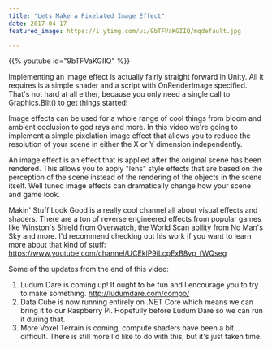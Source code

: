 ```yaml
---
title: "Lets Make a Pixelated Image Effect"
date: 2017-04-17
featured_image: https://i.ytimg.com/vi/9bTFVaKGIIQ/mqdefault.jpg

---
```


{{% youtube id="9bTFVaKGIIQ" %}}

Implementing an image effect is actually fairly straight forward in Unity. All it requires is a simple shader and a script with OnRenderImage specified. That's not hard at all either, because you only need a single call to Graphics.Blit() to get things started!

Image effects can be used for a whole range of cool things from bloom and ambient occlusion to god rays and more. In this video we're going to implement a simple pixelation image effect that allows you to reduce the resolution of your scene in either the X or Y dimension independently.

An image effect is an effect that is applied after the original scene has been rendered. This allows you to apply "lens" style effects that are based on the perception of the scene instead of the rendering of the objects in the scene itself. Well tuned image effects can dramatically change how your scene and game look.


Makin' Stuff Look Good is a really cool channel all about visual effects and shaders. There are a ton of reverse engineered effects from popular games like Winston's Shield from Overwatch, the World Scan ability from No Man's Sky and more. I'd recommend checking out his work if you want to learn more about that kind of stuff: https://www.youtube.com/channel/UCEklP9iLcpExB8vp_fWQseg


Some of the updates from the end of this video:
1. Ludum Dare is coming up! It ought to be fun and I encourage you to try to make something. http://ludumdare.com/compo/
2. Data Cube is now running entirely on .NET Core which means we can bring it to our Raspberry Pi. Hopefully before Ludum Dare so we can run it during that.
3. More Voxel Terrain is coming, compute shaders have been a bit... difficult. There is still more I'd like to do with this, but it's just taken time.